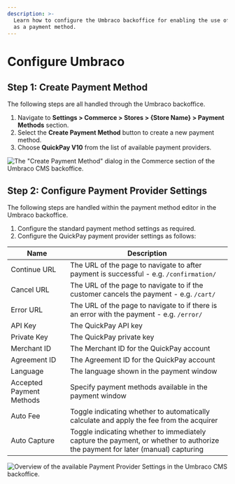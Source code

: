 ```yaml
---
description: >-
  Learn how to configure the Umbraco backoffice for enabling the use of QuickPay
  as a payment method.
---
```


# Configure Umbraco

## Step 1: Create Payment Method

The following steps are all handled through the Umbraco backoffice.

1. Navigate to **Settings > Commerce > Stores > {Store Name} > Payment Methods** section.
2. Select the **Create Payment Method** button to create a new payment method.
3. Choose **QuickPay V10** from the list of available payment providers.

![The "Create Payment Method" dialog in the Commerce section of the Umbraco CMS backoffice.](../media/quickpay/umbraco\_create\_payment\_method.png)

## Step 2: Configure Payment Provider Settings

The following steps are handled within the payment method editor in the Umbraco backoffice.

1. Configure the standard payment method settings as required.
2. Configure the QuickPay payment provider settings as follows:

| Name                     | Description                                                                                                                    |
| ------------------------ | ------------------------------------------------------------------------------------------------------------------------------ |
| Continue URL             | The URL of the page to navigate to after payment is successful - e.g. `/confirmation/`                                         |
| Cancel URL               | The URL of the page to navigate to if the customer cancels the payment - e.g. `/cart/`                                         |
| Error URL                | The URL of the page to navigate to if there is an error with the payment - e.g. `/error/`                                      |
| API Key                  | The QuickPay API key                                                                                                           |
| Private Key              | The QuickPay private key                                                                                                       |
| Merchant ID              | The Merchant ID for the QuickPay account                                                                                       |
| Agreement ID             | The Agreement ID for the QuickPay account                                                                                      |
| Language                 | The language shown in the payment window                                                                                       |
| Accepted Payment Methods | Specify payment methods available in the payment window                                                                        |
| Auto Fee                 | Toggle indicating whether to automatically calculate and apply the fee from the acquirer                                       |
| Auto Capture             | Toggle indicating whether to immediately capture the payment, or whether to authorize the payment for later (manual) capturing |

![Overview of the available  Payment Provider Settings in the Umbraco CMS backoffice.](../media/quickpay/umbraco\_configure\_quickpay\_settings.png)
